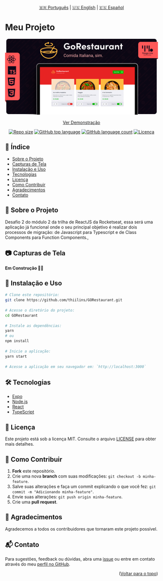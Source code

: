 <div align="center" id='top'>
  
[🇧🇷 Português](./README.md) | [🇺🇸 English](./README_EN.md) | [🇪🇸 Español](./README_ES.md)

</div>

# Meu Projeto

<div align="center">

![Capa do Projeto](./.github/assets/cover.png)

[Ver Demonstração](https://td-go-restaurant.vercel.app/)

[![Repo size](https://img.shields.io/github/repo-size/thiilins/GORestaurant?color=04D361&style=for-the-badge)](https://github.com/thiilins/GORestaurant)
[![GitHub top language](https://img.shields.io/github/languages/top/thiilins/GORestaurant?color=04d361&style=for-the-badge)](https://github.com/thiilins/GORestaurant)
[![GitHub language count](https://img.shields.io/github/languages/count/thiilins/GORestaurant?color=04d361&style=for-the-badge)](https://github.com/thiilins/GORestaurant)
[![Licença](https://img.shields.io/github/license/thiilins/GORestaurant?color=04d361&style=for-the-badge)](https://github.com/thiilins/GORestaurant)

</div>

## 📖 Índice

- [Sobre o Projeto](#-sobre-o-projeto)
- [Capturas de Tela](#-capturas-de-tela)
- [Instalação e Uso](#-instalação-e-uso)
- [Tecnologias](#-tecnologias)
- [Licença](#-licença)
- [Como Contribuir](#-como-contribuir)
- [Agradecimentos](#-agradecimentos)
- [Contato](#-contato)

## 📘 Sobre o Projeto

Desafio 2 do módulo 2 da trilha de ReactJS da Rocketseat, essa será uma aplicação já funcional onde o seu principal objetivo é realizar dois processos de migração: de Javascript para Typescript e de Class Components para Function Components.,

## 📷 Capturas de Tela

#### Em Construção 🔨🚧

## 🚀 Instalação e Uso

```bash
# Clone este repositório:
git clone https://github.com/thiilins/GORestaurant.git

# Acesse o diretório do projeto:
cd GORestaurant

# Instale as dependências:
yarn
# ou
npm install

# Inicie a aplicação:
yarn start

# Acesse a aplicação em seu navegador em: `http://localhost:3000`
```

## 🛠 Tecnologias

- [Expo](https://expo.io/)
- [Node.js](https://nodejs.org/en/)
- [React](https://pt-br.reactjs.org/)
- [TypeScript](https://www.typescriptlang.org/)

## 📜 Licença

Este projeto está sob a licença MIT. Consulte o arquivo [LICENSE](./LICENSE) para obter mais detalhes.

## 🤝 Como Contribuir

1. **Fork** este repositório.
2. Crie uma nova **branch** com suas modificações: `git checkout -b minha-feature`.
3. Salve suas alterações e faça um commit explicando o que você fez: `git commit -m "Adicionando minha-feature"`.
4. Envie suas alterações: `git push origin minha-feature`.
5. Crie uma **pull request**.

## 🙌 Agradecimentos

Agradecemos a todos os contribuidores que tornaram este projeto possível.

## 📬 Contato

Para sugestões, feedback ou dúvidas, abra uma [issue](https://github.com/seu-usuario/seu-projeto/issues) ou entre em contato através do meu [perfil no GitHub](https://github.com/seu-usuario).
<p align="right">(<a href="#top">Voltar para o topo</a>)</p>

